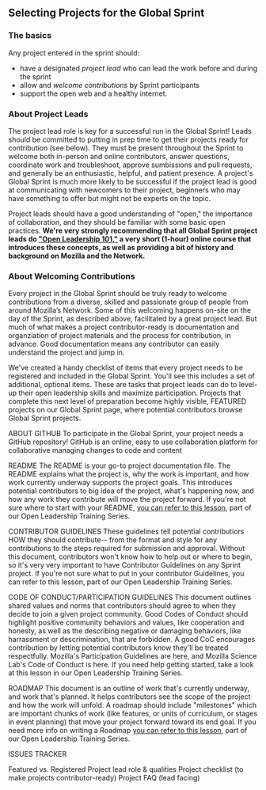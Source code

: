 ## Selecting Projects for the Global Sprint

### The basics
Any project entered in the sprint should:
* have a designated *project lead* who can lead the work before and during the sprint
* allow and *welcome contributions* by Sprint participants
* support the open web and a healthy internet.

### About Project Leads
The project lead role is key for a successful run in the Global Sprint! Leads should be committed to putting in prep time to get their projects ready for contribution (see below). They must be present throughout the Sprint to welcome both in-person and online contributors, answer questions, coordinate work and troubleshoot, approve sumbissions and pull requests, and generally be an enthusiastic, helpful, and patient presence. A project's Global Sprint is much more likely to be successful if the project lead is good at communicating with newcomers to their project, beginners who may have something to offer but might not be experts on the topic.   

Project leads should have a good understanding of "open," the importance of collaboration, and they should be familiar with some basic open practices. **We're very strongly recommending that all Global Sprint project leads do ["Open Leadership 101,"](https://mozilla.teachable.com/p/open-leadership-101) a very short (1-hour) online course that introduces these concepts, as well as providing a bit of history and background on Mozilla and the Network.**

### About Welcoming Contributions
Every project in the Global Sprint should be truly ready to welcome contributions from a diverse, skilled and passionate group of people from around Mozilla’s Network. Some of this welcoming happens on-site on the day of the Sprint, as described above, facilitated by a great project lead. But much of what makes a project contributor-ready is documentation and organziation of project materials and the process for contribution, in advance. Good documentation means any contributor can easily understand the project and jump in. 

We've created a handy checklist of items that every project needs to be registered and included in the Global Sprint. You'll see this includes a set of additional, optional items. These are tasks that project leads can do to level-up their open leadership skills and maximize participation. Projects that complete this next level of preparation become highly visible, FEATURED projects on our Global Sprint page, where potential contributors browse Global Sprint projects.  

ABOUT GITHUB
To participate in the Global Sprint, your project needs a GitHub repository! GitHub is an online, easy to use collaboration platform for collaborative managing changes to code and content


README
The README is your go-to project documentation file. The README explains what the project is, why the work is important, and how work currently underway supports the project goals. This introduces potential contributors to big idea of the project, what's happening now, and how any work they contribute will move the project forward. If you're not sure where to start with your README, [you can refer to this lesson](https://mozilla.github.io/open-leadership-training-series/articles/opening-your-project/write-a-great-project-readme/), part of our Open Leadership Training Series. 

CONTRIBUTOR GUIDELINES
These guidelines tell potential contributiors HOW they should contribute-- from the format and style for any contributions to  the steps required for submission and approval. Without this document, contributors won't know how to help out or where to begin, so it's very very important to have Contributor Guidelines on any Sprint project. If you're not sure what to put in your contributor Guidelines, you can refer to this lesson, part of our Open Leadership Training Series. 


CODE OF CONDUCT/PARTICIPATION GUIDELINES
This document outlines shared values and norms that contributors should agree to when they decide to join a given project community. Good Codes of Conduct should highlight positive community behaviors and values, like cooperation and honesty, as well as the describing negative or damaging behaviors, like harrassment or descrimination, that are forbidden. A good CoC encourages contribution by letting potential contributors know they'll be treated respectfully. Mozilla's Participation Guidelines are here, and Mozilla Science Lab's Code of Conduct is here. If you need help getting started, take a look at this lesson in our Open Leadership Training Series. 


ROADMAP
This document is an outline of work that's currently underway, and work that's planned. It helps contributors see the scope of the project and how the work will unfold. A roadmap should include "milestones" which are important chunks of work (like features, or units of curriculum, or stages in event planning) that move your project forward toward its end goal. If you need more info on writing a Roadmap [you can refer to this lesson](https://mozilla.github.io/open-leadership-training-series/articles/opening-your-project/write-a-great-project-readme/), part of our Open Leadership Training Series.

ISSUES TRACKER




Featured vs. Registered 
Project lead role & qualities
Project checklist (to make projects contributor-ready)
Project FAQ (lead facing)
